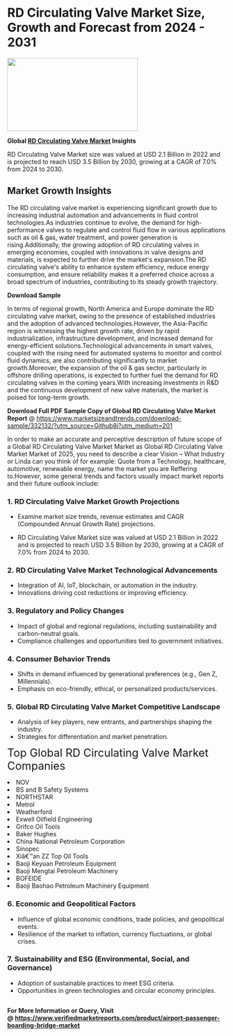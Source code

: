 <H1>RD Circulating Valve Market Size, Growth and Forecast from 2024 - 2031</H1><img class="aligncenter size-medium wp-image-584254" src="https://thirdeyenews.in/wp-content/uploads/2024/09/Global-Market-Research-300x168.jpeg" alt="" width="300" height="168" /><p><strong>Global&nbsp;<a href="https://www.marketsizeandtrends.com/download-sample/332132/?utm_source=Github8j?utm_medium=201">RD Circulating Valve Market</a> Insights</strong></p><p>RD Circulating Valve Market size was valued at USD 2.1 Billion in 2022 and is projected to reach USD 3.5 Billion by 2030, growing at a CAGR of 7.0% from 2024 to 2030.</p><p><h2>Market Growth Insights</h2> <p>The RD circulating valve market is experiencing significant growth due to increasing industrial automation and advancements in fluid control technologies.As industries continue to evolve, the demand for high-performance valves to regulate and control fluid flow in various applications such as oil & gas, water treatment, and power generation is rising.Additionally, the growing adoption of RD circulating valves in emerging economies, coupled with innovations in valve designs and materials, is expected to further drive the market's expansion.The RD circulating valve's ability to enhance system efficiency, reduce energy consumption, and ensure reliability makes it a preferred choice across a broad spectrum of industries, contributing to its steady growth trajectory.</p> <p><strong>Download Sample</strong></p> <p>In terms of regional growth, North America and Europe dominate the RD circulating valve market, owing to the presence of established industries and the adoption of advanced technologies.However, the Asia-Pacific region is witnessing the highest growth rate, driven by rapid industrialization, infrastructure development, and increased demand for energy-efficient solutions.Technological advancements in smart valves, coupled with the rising need for automated systems to monitor and control fluid dynamics, are also contributing significantly to market growth.Moreover, the expansion of the oil & gas sector, particularly in offshore drilling operations, is expected to further fuel the demand for RD circulating valves in the coming years.With increasing investments in R&D and the continuous development of new valve materials, the market is poised for long-term growth.</p> <p><span class=""><strong>Download Full PDF Sample Copy of Global RD Circulating Valve Market Report</strong> @ <a href="https://www.marketsizeandtrends.com/download-sample/332132/?utm_source=Github8j?utm_medium=201" target="_blank">https://www.marketsizeandtrends.com/download-sample/332132/?utm_source=Github8j?utm_medium=201</a></span></p><p>In order to make an accurate and perceptive description of future scope of a Global&nbsp;RD Circulating Valve Market Market as Global&nbsp;RD Circulating Valve Market Market of 2025, you need to describe a clear Vision &ndash; What Industry or Linda can you think of for example: Quote from a Technology, healthcare, automotive, renewable energy, name the market you are Reffering to.However, some general trends and factors usually impact market reports and their future outlook include:</p><h3>1.&nbsp;<strong>RD Circulating Valve Market Growth Projections</strong></h3><ul><li>Examine market size trends, revenue estimates and CAGR (Compounded Annual Growth Rate) projections.</li><li><p>RD Circulating Valve Market size was valued at USD 2.1 Billion in 2022 and is projected to reach USD 3.5 Billion by 2030, growing at a CAGR of 7.0% from 2024 to 2030.</p></li></ul><h3>2.&nbsp;<strong>RD Circulating Valve Market Technological Advancements</strong></h3><ul><li>Integration of AI, IoT, blockchain, or automation in the industry.</li><li>Innovations driving cost reductions or improving efficiency.</li></ul><h3>3.&nbsp;<strong>Regulatory and Policy Changes</strong></h3><ul><li>Impact of global and regional regulations, including sustainability and carbon-neutral goals.</li><li>Compliance challenges and opportunities tied to government initiatives.</li></ul><h3>4.&nbsp;<strong>Consumer Behavior Trends</strong></h3><ul><li>Shifts in demand influenced by generational preferences (e.g., Gen Z, Millennials).</li><li>Emphasis on eco-friendly, ethical, or personalized products/services.</li></ul><h3>5.&nbsp;<strong>Global RD Circulating Valve Market Competitive Landscape</strong></h3><ul><li>Analysis of key players, new entrants, and partnerships shaping the industry.</li><li>Strategies for differentiation and market penetration.</li></ul><p data-pm-slice="1 1 []"><span style="color: inherit; font-family: inherit; font-size: 25px;">Top Global RD Circulating Valve Market Companies</span></p><div class="" data-test-id=""><p><li>NOV</li><li> BS and B Safety Systems</li><li> NORTHSTAR</li><li> Metrol</li><li> Weatherford</li><li> Exwell Oilfield Engineering</li><li> Grifco Oil Tools</li><li> Baker Hughes</li><li> China National Petroleum Corporation</li><li> Sinopec</li><li> Xiâ€™an ZZ Top Oil Tools</li><li> Baoji Keyuan Petroleum Equipment</li><li> Baoji Mengtai Petroleum Machinery</li><li> BOFEIDE</li><li> Baoji Baohao Petroleum Machinery Equipment</li></p></div><h3>6.&nbsp;<strong>Economic and Geopolitical Factors</strong></h3><ul><li>Influence of global economic conditions, trade policies, and geopolitical events.</li><li>Resilience of the market to inflation, currency fluctuations, or global crises.</li></ul><h3>7.&nbsp;<strong>Sustainability and ESG (Environmental, Social, and Governance)</strong></h3><ul><li>Adoption of sustainable practices to meet ESG criteria.</li><li>Opportunities in green technologies and circular economy principles.</li></ul><h2><strong style="font-size: 14px;">For More Information or Query, Visit @&nbsp;</strong><a style="background-color: #ffffff; font-size: 14px;" href="https://www.marketsizeandtrends.com/report/rd-circulating-valve-market/" target="_blank">https://www.verifiedmarketreports.com/product/airport-passenger-boarding-bridge-market</a></h2>